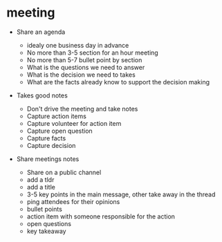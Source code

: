 # meeting

- Share an agenda
  * idealy one business day in advance
  * No more than 3-5 section for an hour meeting
  * No more than 5-7 bullet point by section
  * What is the questions we need to answer
  * What is the decision we need to takes
  * What are the facts already know to support the decision making

- Takes good notes
  * Don't drive the meeting and take notes
  * Capture action items
  * Capture volunteer for action item
  * Capture open question
  * Capture facts
  * Capture decision

- Share meetings notes
  * Share on a public channel
  * add a tldr
  * add a title
  * 3-5 key points in the main message, other take away in the thread
  * ping attendees for their opinions
  * bullet points
  * action item with someone responsible for the action
  * open questions
  * key takeaway

